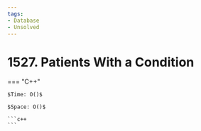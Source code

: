 ```yaml
---
tags:
- Database
- Unsolved
---
```



# 1527. Patients With a Condition

=== "C++"

    $Time: O()$

    $Space: O()$

    ```c++
    ```
